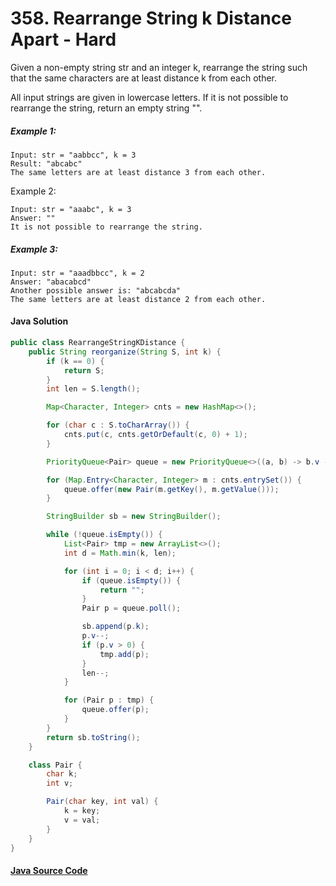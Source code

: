 # 358. Rearrange String k Distance Apart - Hard
Given a non-empty string str and an integer k, rearrange the string such that the same characters are at least distance k from each other.

All input strings are given in lowercase letters. If it is not possible to rearrange the string, return an empty string "".

##### Example 1: 

```
Input: str = "aabbcc", k = 3
Result: "abcabc"
The same letters are at least distance 3 from each other. 
```
Example 2: 

```
Input: str = "aaabc", k = 3
Answer: ""
It is not possible to rearrange the string. 
```

##### Example 3: 

```
Input: str = "aaadbbcc", k = 2
Answer: "abacabcd"
Another possible answer is: "abcabcda"
The same letters are at least distance 2 from each other.
```

#### Java Solution
```java
public class RearrangeStringKDistance {
    public String reorganize(String S, int k) {
        if (k == 0) {
            return S;
        }
        int len = S.length();

        Map<Character, Integer> cnts = new HashMap<>();

        for (char c : S.toCharArray()) {
            cnts.put(c, cnts.getOrDefault(c, 0) + 1);
        }

        PriorityQueue<Pair> queue = new PriorityQueue<>((a, b) -> b.v - a.v);

        for (Map.Entry<Character, Integer> m : cnts.entrySet()) {
            queue.offer(new Pair(m.getKey(), m.getValue()));
        }

        StringBuilder sb = new StringBuilder();

        while (!queue.isEmpty()) {
            List<Pair> tmp = new ArrayList<>();
            int d = Math.min(k, len);

            for (int i = 0; i < d; i++) {
                if (queue.isEmpty()) {
                    return "";
                }
                Pair p = queue.poll();

                sb.append(p.k);
                p.v--;
                if (p.v > 0) {
                    tmp.add(p);
                }
                len--;
            }

            for (Pair p : tmp) {
                queue.offer(p);
            }
        }
        return sb.toString();
    }

    class Pair {
        char k;
        int v;

        Pair(char key, int val) {
            k = key;
            v = val;
        }
    }
}
```

#### [Java Source Code](../../../src/main/java/com/algorithm/stacksandqueues/RearrangeStringKDistance.java)